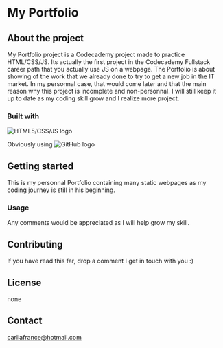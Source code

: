 # My Portfolio

## About the project

My Portfolio project is a Codecademy project made to practice HTML/CSS/JS. Its actually the first project in the Codecademy Fullstack career path that you actually use JS on a webpage. The Portfolio is about showing of the work that we already done to try to get a new job in the IT market. In my personnal case, that would come later and that the main reason why this project is incomplete and non-personnal. I will still keep it up to date as my coding skill grow and I realize more project.

### Built with

![HTML5/CSS/JS logo](https://phoenix.kidsoutandabout.com/sites/default/files/html_css_javascript.jpeg)

Obviously using
![GitHub logo](https://1000logos.net/wp-content/uploads/2018/11/GitHub-logo.jpg)

## Getting started

This is my personnal Portfolio containing many static webpages as my coding journey is still in his beginning.

### Usage

Any comments would be appreciated as I will help grow my skill.

## Contributing

If you have read this far, drop a comment I get in touch with you :)

## License

none

## Contact

carllafrance@hotmail.com
